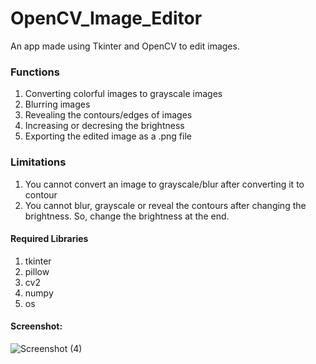 # OpenCV_Image_Editor
An app made using Tkinter and OpenCV to edit images.

### Functions
1. Converting colorful images to grayscale images
2. Blurring images
3. Revealing the contours/edges of images
4. Increasing or decresing the brightness
5. Exporting the edited image as a .png file
### Limitations
1. You cannot convert an image to grayscale/blur after converting it to contour
2. You cannot blur, grayscale or reveal the contours after changing the brightness. So, change the brightness at the end.
#### Required Libraries
1. tkinter
2. pillow
3. cv2
4. numpy
5. os
#### Screenshot:

![Screenshot (4)](https://github.com/NadeefChowdhury/OpenCV_Image_Editor/assets/121111949/bb776c35-2c3d-491b-a30e-51d2a5595193)
